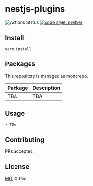 # nestjs-plugins

![Actions Status](https://github.com/piic/nestjs-plugins/workflows/Node%20CI/badge.svg)
[![code style: prettier](https://img.shields.io/badge/code_style-prettier-ff69b4.svg?style=flat-square)](https://github.com/prettier/prettier)

## Install

    yarn install

## Packages

This repository is managed as monorepo.

| Package | Description |
| :------ | :---------- |
| TBA     | TBA         |

## Usage

```
> TBA
```

## Contributing

PRs accepted.

## License

[MIT](./LICENSE) © Piic
